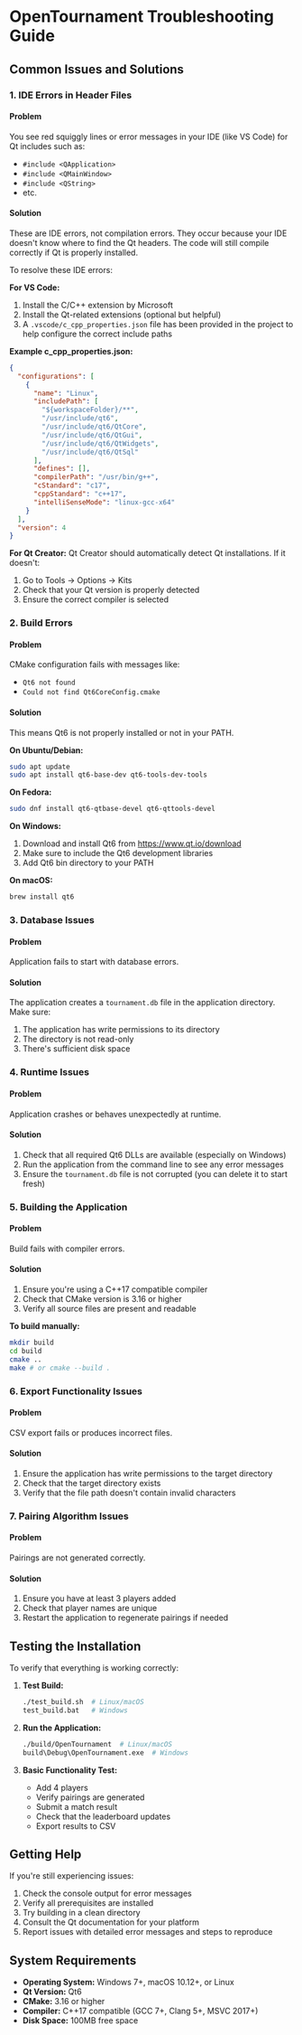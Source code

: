 # OpenTournament Troubleshooting Guide

## Common Issues and Solutions

### 1. IDE Errors in Header Files

#### Problem

You see red squiggly lines or error messages in your IDE (like VS Code) for Qt includes such as:

- `#include <QApplication>`
- `#include <QMainWindow>`
- `#include <QString>`
- etc.

#### Solution

These are IDE errors, not compilation errors. They occur because your IDE doesn't know where to find the Qt headers. The code will still compile correctly if Qt is properly installed.

To resolve these IDE errors:

**For VS Code:**

1. Install the C/C++ extension by Microsoft
2. Install the Qt-related extensions (optional but helpful)
3. A `.vscode/c_cpp_properties.json` file has been provided in the project to help configure the correct include paths

**Example c_cpp_properties.json:**

```json
{
  "configurations": [
    {
      "name": "Linux",
      "includePath": [
        "${workspaceFolder}/**",
        "/usr/include/qt6",
        "/usr/include/qt6/QtCore",
        "/usr/include/qt6/QtGui",
        "/usr/include/qt6/QtWidgets",
        "/usr/include/qt6/QtSql"
      ],
      "defines": [],
      "compilerPath": "/usr/bin/g++",
      "cStandard": "c17",
      "cppStandard": "c++17",
      "intelliSenseMode": "linux-gcc-x64"
    }
  ],
  "version": 4
}
```

**For Qt Creator:**
Qt Creator should automatically detect Qt installations. If it doesn't:

1. Go to Tools → Options → Kits
2. Check that your Qt version is properly detected
3. Ensure the correct compiler is selected

### 2. Build Errors

#### Problem

CMake configuration fails with messages like:

- `Qt6 not found`
- `Could not find Qt6CoreConfig.cmake`

#### Solution

This means Qt6 is not properly installed or not in your PATH.

**On Ubuntu/Debian:**

```bash
sudo apt update
sudo apt install qt6-base-dev qt6-tools-dev-tools
```

**On Fedora:**

```bash
sudo dnf install qt6-qtbase-devel qt6-qttools-devel
```

**On Windows:**

1. Download and install Qt6 from https://www.qt.io/download
2. Make sure to include the Qt6 development libraries
3. Add Qt6 bin directory to your PATH

**On macOS:**

```bash
brew install qt6
```

### 3. Database Issues

#### Problem

Application fails to start with database errors.

#### Solution

The application creates a `tournament.db` file in the application directory. Make sure:

1. The application has write permissions to its directory
2. The directory is not read-only
3. There's sufficient disk space

### 4. Runtime Issues

#### Problem

Application crashes or behaves unexpectedly at runtime.

#### Solution

1. Check that all required Qt6 DLLs are available (especially on Windows)
2. Run the application from the command line to see any error messages
3. Ensure the `tournament.db` file is not corrupted (you can delete it to start fresh)

### 5. Building the Application

#### Problem

Build fails with compiler errors.

#### Solution

1. Ensure you're using a C++17 compatible compiler
2. Check that CMake version is 3.16 or higher
3. Verify all source files are present and readable

**To build manually:**

```bash
mkdir build
cd build
cmake ..
make # or cmake --build .
```

### 6. Export Functionality Issues

#### Problem

CSV export fails or produces incorrect files.

#### Solution

1. Ensure the application has write permissions to the target directory
2. Check that the target directory exists
3. Verify that the file path doesn't contain invalid characters

### 7. Pairing Algorithm Issues

#### Problem

Pairings are not generated correctly.

#### Solution

1. Ensure you have at least 3 players added
2. Check that player names are unique
3. Restart the application to regenerate pairings if needed

## Testing the Installation

To verify that everything is working correctly:

1. **Test Build:**

   ```bash
   ./test_build.sh  # Linux/macOS
   test_build.bat   # Windows
   ```

2. **Run the Application:**

   ```bash
   ./build/OpenTournament  # Linux/macOS
   build\Debug\OpenTournament.exe  # Windows
   ```

3. **Basic Functionality Test:**
   - Add 4 players
   - Verify pairings are generated
   - Submit a match result
   - Check that the leaderboard updates
   - Export results to CSV

## Getting Help

If you're still experiencing issues:

1. Check the console output for error messages
2. Verify all prerequisites are installed
3. Try building in a clean directory
4. Consult the Qt documentation for your platform
5. Report issues with detailed error messages and steps to reproduce

## System Requirements

- **Operating System:** Windows 7+, macOS 10.12+, or Linux
- **Qt Version:** Qt6
- **CMake:** 3.16 or higher
- **Compiler:** C++17 compatible (GCC 7+, Clang 5+, MSVC 2017+)
- **Disk Space:** 100MB free space
